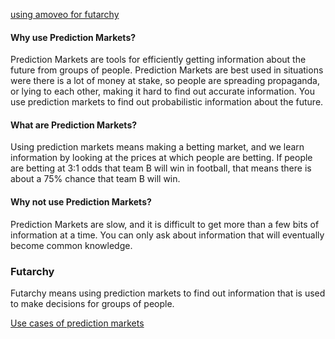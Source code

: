 
[using amoveo for futarchy](https://github.com/zack-bitcoin/amoveo/blob/master/docs/basics/using_governance.md)

#### Why use Prediction Markets?
Prediction Markets are tools for efficiently getting information about the future from groups of people.
Prediction Markets are best used in situations were there is a lot of money at stake, so people are spreading propaganda, or lying to each other, making it hard to find out accurate information.
You use prediction markets to find out probabilistic information about the future.

#### What are Prediction Markets?
Using prediction markets means making a betting market, and we learn information by looking at the prices at which people are betting.
If people are betting at 3:1 odds that team B will win in football, that means there is about a 75% chance that team B will win.

#### Why not use Prediction Markets?
Prediction Markets are slow, and it is difficult to get more than a few bits of information at a time.
You can only ask about information that will eventually become common knowledge.

### Futarchy
Futarchy means using prediction markets to find out information that is used to make decisions for groups of people.

[Use cases of prediction markets](../use-cases-and-ideas)